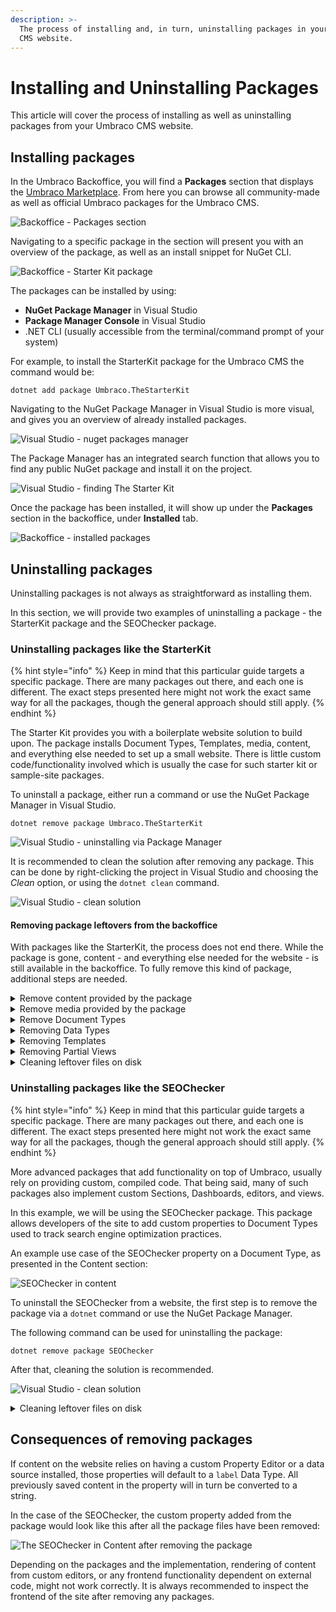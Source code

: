 ```yaml
---
description: >-
  The process of installing and, in turn, uninstalling packages in your Umbraco
  CMS website.
---
```


# Installing and Uninstalling Packages

This article will cover the process of installing as well as uninstalling packages from your Umbraco CMS website.

## Installing packages

In the Umbraco Backoffice, you will find a **Packages** section that displays the [Umbraco Marketplace](https://marketplace.umbraco.com/). From here you can browse all community-made as well as official Umbraco packages for the Umbraco CMS.

![Backoffice - Packages section](images/backoffice-packages-section.png)

Navigating to a specific package in the section will present you with an overview of the package, as well as an install snippet for NuGet CLI.

![Backoffice - Starter Kit package](images/backoffice-packages-section-package.png)

The packages can be installed by using:

* **NuGet Package Manager** in Visual Studio
* **Package Manager Console** in Visual Studio
* .NET CLI (usually accessible from the terminal/command prompt of your system)

For example, to install the StarterKit package for the Umbraco CMS the command would be:

`dotnet add package Umbraco.TheStarterKit`

Navigating to the NuGet Package Manager in Visual Studio is more visual, and gives you an overview of already installed packages.

![Visual Studio - nuget packages manager](images/nuget-installing-options.png)

The Package Manager has an integrated search function that allows you to find any public NuGet package and install it on the project.

![Visual Studio - finding The Starter Kit](images/nuget-package-in-manager.png)

Once the package has been installed, it will show up under the **Packages** section in the backoffice, under **Installed** tab.

![Backoffice - installed packages](../../../../10/umbraco-cms/extending/packages/images/backoffice-installed-packages.png)

## Uninstalling packages

Uninstalling packages is not always as straightforward as installing them.

In this section, we will provide two examples of uninstalling a package - the StarterKit package and the SEOChecker package.

### Uninstalling packages like the StarterKit

{% hint style="info" %}
Keep in mind that this particular guide targets a specific package. There are many packages out there, and each one is different. The exact steps presented here might not work the exact same way for all the packages, though the general approach should still apply.
{% endhint %}

The Starter Kit provides you with a boilerplate website solution to build upon. The package installs Document Types, Templates, media, content, and everything else needed to set up a small website. There is little custom code/functionality involved which is usually the case for such starter kit or sample-site packages.

To uninstall a package, either run a command or use the NuGet Package Manager in Visual Studio.

`dotnet remove package Umbraco.TheStarterKit`

![Visual Studio - uninstalling via Package Manager](images/uninstalling-via-nuget-package-manager.png)

It is recommended to clean the solution after removing any package. This can be done by right-clicking the project in Visual Studio and choosing the _Clean_ option, or using the `dotnet clean` command.

![Visual Studio - clean solution](images/vs-cleaning-solution.png)

#### Removing package leftovers from the backoffice

With packages like the StarterKit, the process does not end there. While the package is gone, content - and everything else needed for the website - is still available in the backoffice. To fully remove this kind of package, additional steps are needed.

<details>

<summary>Remove content provided by the package</summary>

There is no universal way to tell what content comes from a package, and what content is custom-made. In the Content section, delete individual nodes accordingly. If the goal is to fully remove the package and clean the site, all the content can be removed (and the recycle bin emptied).

<img src="../../../../10/umbraco-cms/extending/packages/images/removing-content.png" alt="Backoffice - removing content" data-size="original">

</details>

<details>

<summary>Remove media provided by the package</summary>

Similar to content, media also might have to be removed.

<img src="images/removing-media.png" alt="Backoffice - removing media" data-size="original">

</details>

<details>

<summary>Remove Document Types</summary>

Document Types can be removed from the **Settings** section. If fully removing the package, all Document Types can be deleted, as there are no default Document Types in a clean-slate Umbraco installation.

<img src="images/removing-document-types.png" alt="Backoffice - removing document types" data-size="original">

</details>

<details>

<summary>Removing Data Types</summary>

As opposed to Document Types, there are some Data Types that are available out of the box when Umbraco is installed. It is not recommended to remove them. The safe approach is to delete any item that starts with a Document Type prefix and includes multiple dashes. That is the default naming convention for new configurations of Data Types (Example: "Blog - How many posts should be shown - Slider")

<img src="../../../../10/umbraco-cms/extending/packages/images/removing-datatypes.png" alt="Backoffice - removing data types" data-size="original">

</details>

<details>

<summary>Removing Templates</summary>

No Templates are available out of the box in a new installation. If cleaning up after a package, it would be okay to delete all that are present

<img src="../../../../10/umbraco-cms/extending/packages/images/removing-templates.png" alt="Backoffice - removing templates" data-size="original">

</details>

<details>

<summary>Removing Partial Views</summary>

Out of the box, there are a few views available in the `blocklist` and `grid` folders. Everything else can theoretically be removed.

<img src="../../../../10/umbraco-cms/extending/packages/images/removing-partials.png" alt="Backoffice - removing partial views" data-size="original">

</details>

<details>

<summary>Cleaning leftover files on disk</summary>

Some packages might reference other items. For example, installing the StarterKit also adds `Bergmania.OpenStreetMap` to your project. That component will show up as installed in the backoffice even after uninstalling the NuGet package.

<img src="images/installed-package-leftovers-backoffice.png" alt="Backoffice - Packages section - leftover dependency" data-size="original">

In many cases, custom dashboards, editors, and scripts are left in the `App_Plugins` folder after a package has been uninstalled via NuGet. These files also have to be deleted manually.

<img src="images/app-plugins-starterkit.png" alt="Visual Studio - App Plugins leftover files" data-size="original">

</details>

### Uninstalling packages like the SEOChecker

{% hint style="info" %}
Keep in mind that this particular guide targets a specific package. There are many packages out there, and each one is different. The exact steps presented here might not work the exact same way for all the packages, though the general approach should still apply.
{% endhint %}

More advanced packages that add functionality on top of Umbraco, usually rely on providing custom, compiled code. That being said, many of such packages also implement custom Sections, Dashboards, editors, and views.

In this example, we will be using the SEOChecker package. This package allows developers of the site to add custom properties to Document Types used to track search engine optimization practices.

An example use case of the SEOChecker property on a Document Type, as presented in the Content section:

![SEOChecker in content](../../../../10/umbraco-cms/extending/packages/images/seochecker-content-section.png)

To uninstall the SEOChecker from a website, the first step is to remove the package via a `dotnet` command or use the NuGet Package Manager.

The following command can be used for uninstalling the package:

`dotnet remove package SEOChecker`

After that, cleaning the solution is recommended.

![Visual Studio - clean solution](images/vs-cleaning-solution.png)

<details>

<summary>Cleaning leftover files on disk</summary>

While uninstalling the package would remove most of the custom code, the `App_Plugins` folder has to be cleaned manually.

<img src="../../../../10/umbraco-cms/extending/packages/images/seochecker-app-plugins.png" alt="SEOChecker files in App Plugins" data-size="original">

Removing _seochecker_ folder from `App_Plugins` will clean up the leftover backoffice section and dashboards.

</details>

## Consequences of removing packages

If content on the website relies on having a custom Property Editor or a data source installed, those properties will default to a `label` Data Type. All previously saved content in the property will in turn be converted to a string.

In the case of the SEOChecker, the custom property added from the package would look like this after all the package files have been removed:

![The SEOChecker in Content after removing the package](../../../../10/umbraco-cms/extending/packages/images/seochecker-after-removal.png)

Depending on the packages and the implementation, rendering of content from custom editors, or any frontend functionality dependent on external code, might not work correctly. It is always recommended to inspect the frontend of the site after removing any packages.
